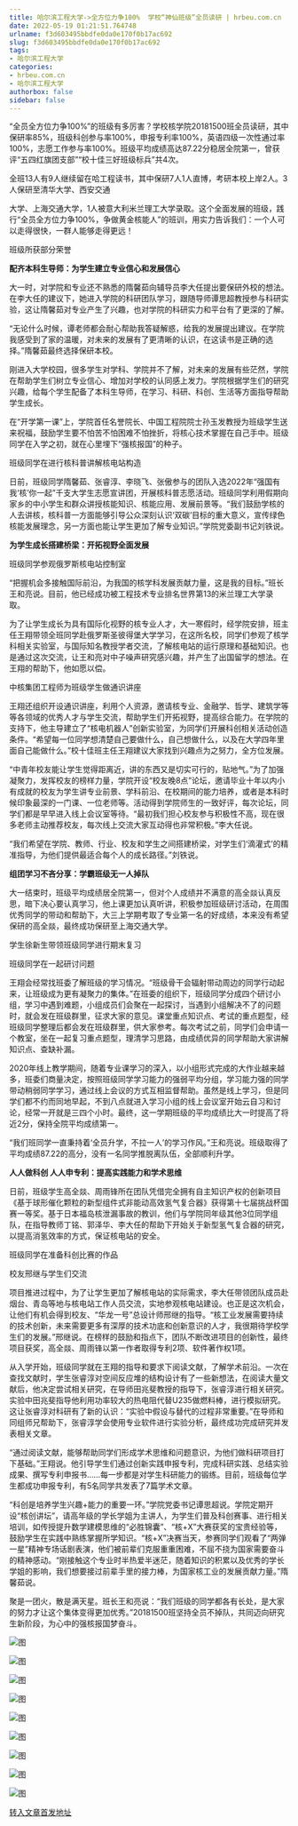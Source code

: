 ```yaml
---
title: 哈尔滨工程大学->全方位力争100%  学校“神仙班级”全员读研 | hrbeu.com.cn
date: 2022-05-19 01:21:51.764748
urlname: f3d603495bbdfe0da0e170f0b17ac692
slug: f3d603495bbdfe0da0e170f0b17ac692
tags: 
- 哈尔滨工程大学
categories:
- hrbeu.com.cn
- 哈尔滨工程大学
authorbox: false
sidebar: false
---
```

“全员全方位力争100%”的班级有多厉害？学校核学院20181500班全员读研，其中保研率85%，班级科创参与率100%，申报专利率100%，英语四级一次性通过率100%，志愿工作参与率100%。班级平均成绩高达87.22分稳居全院第一，曾获评“五四红旗团支部”“校十佳三好班级标兵”共4次。

全班13人有9人继续留在哈工程读书，其中保研7人1人直博，考研本校上岸2人。3人保研至清华大学、西安交通
<!--more-->
大学、上海交通大学，1人被意大利米兰理工大学录取。这个全面发展的班级，践行“全员全方位力争100%，争做黄金核能人”的班训，用实力告诉我们：一个人可以走得很快，一群人能够走得更远！

班级所获部分荣誉

**配齐本科生导师：为学生建立专业信心和发展信心**

大一时，对学院和专业还不熟悉的隋馨茹向辅导员李大任提出要保研外校的想法。在李大任的建议下，她进入学院的科研团队学习，跟随导师谭思超教授参与科研实验，这让隋馨茹对专业产生了兴趣，也对学院的科研实力和平台有了更深的了解。

“无论什么时候，谭老师都会耐心帮助我答疑解惑，给我的发展提出建议。在学院我感受到了家的温暖，对未来的发展有了更清晰的认识，在这读书是正确的选择。”隋馨茹最终选择保研本校。

刚进入大学校园，很多学生对学科、学院并不了解，对未来的发展有些茫然，学院在帮助学生们树立专业信心、增加对学校的认同感上发力。学院根据学生们的研究兴趣，给每个学生配备了本科生导师，在学习、科研、科创、生活等方面指导帮助学生成长。

在“开学第一课”上，学院首任名誉院长、中国工程院院士孙玉发教授为班级学生送来祝福，鼓励学生要不怕苦不怕困难不怕挫折，将核心技术掌握在自己手中。班级同学在入学之初，就在心里埋下“强核报国”的种子。

班级同学在进行核科普讲解核电站构造

日前，班级同学隋馨茹、张睿淳、李晓飞、张傲参与的团队入选2022年“强国有我‘核’你一起”千支大学生志愿宣讲团，开展核科普志愿活动。班级同学利用假期向家乡的中小学生和群众讲授核能知识、核能应用、发展前景等。“我们鼓励学核的人去讲核，核科普一方面能够引导公众深刻认识‘双碳’目标的重大意义，宣传绿色核能发展理念，另一方面也能让学生更加了解专业知识。”学院党委副书记刘铁说。

**为学生成长搭建桥梁：开拓视野全面发展**

班级同学参观俄罗斯核电站控制室

“把握机会多接触国际前沿，为我国的核学科发展贡献力量，这是我的目标。”班长王和亮说。目前，他已经成功被工程技术专业排名世界第13的米兰理工大学录取。

为了让学生成长为具有国际化视野的核专业人才，大一寒假时，经学院安排，班主任王翔带领全班同学赴俄罗斯圣彼得堡大学学习，在这所名校，同学们参观了核学科相关实验室，与国际知名教授学者交流，了解核电站的运行原理和基础知识。也是通过这次交流，让王和亮对中子噪声研究感兴趣，并产生了出国留学的想法。在王翔的帮助下，他如愿以偿。

中核集团工程师为班级学生做通识讲座

王翔还组织开设通识讲座，利用个人资源，邀请核专业、金融学、哲学、建筑学等等各领域的优秀人才与学生交流，帮助学生们开拓视野，提高综合能力。在学院的支持下，他主导建立了“核电机器人”创新实验室，为同学们开展科创相关活动创造条件。“希望每一位同学想清楚自己要做什么，自己想做什么，以及在大学四年里面自己能做什么。”校十佳班主任王翔建议大家找到兴趣点为之努力，全方位发展。

“中青年校友能让学生觉得距离近，讲的东西又是切实可行的，贴地气。”为了加强凝聚力，发挥校友的榜样力量，学院开设“校友晚8点”论坛，邀请毕业十年以内小有成就的校友为学生讲专业前景、学科前沿、在校期间的能力培养，或者是本科时候印象最深的一门课、一位老师等。活动得到学院师生的一致好评，每次论坛，同学们都是早早进入线上会议室等待。“最初我们担心校友参与积极性不高，现在很多老师主动推荐校友，每次线上交流大家互动得也非常积极。”李大任说。

“我们希望在学院、教师、行业、校友和学生之间搭建桥梁，对学生们‘滴灌式’的精准指导，为他们提供最适合每个人的成长路径。”刘铁说。

**组团学习不吝分享：学霸班级无一人掉队**

大一结束时，班级平均成绩居全院第一，但对个人成绩并不满意的高全燚认真反思，暗下决心要认真学习，他上课更加认真听讲，积极参加班级研讨活动，在周围优秀同学的带动和帮助下，大三上学期考取了专业第一名的好成绩，本来没有希望保研的高全燚，最终成功保研至上海交通大学。

学生徐新生带领班级同学进行期末复习

班级同学在一起研讨问题

王翔会经常找班委了解班级的学习情况。“班级骨干会辐射带动周边的同学行动起来，让班级成为更有凝聚力的集体。”在班委的组织下，班级同学分成四个研讨小组，学习中遇到难题，小组成员们会聚在一起探讨，当遇到小组解决不了的问题时，就会发在班级群里，征求大家的意见。课堂重点知识点、考试的重点题型，经班级同学整理后都会发在班级群里，供大家参考。每次考试之前，同学们会申请一个教室，坐在一起复习重点题型，理清学习思路，由成绩优异的同学帮助大家讲解知识点、查缺补漏。

2020年线上教学期间，随着专业课学习的深入，以小组形式完成的大作业越来越多，班委们商量决定，按照班级同学学习能力的强弱平均分组，学习能力强的同学带动稍弱同学学习，通过线上会议的方式互相监督帮助。虽然是线上学习，但是同学们都不约而同地早起，不到八点就进入学习小组的线上会议室开始云自习和讨论，经常一开就是三四个小时。最终，这一学期班级的平均成绩比大一时提高了将近2分，保持全院平均成绩第一。

“我们班同学一直秉持着‘全员升学，不拉一人’的学习作风。”王和亮说。班级取得了平均成绩87.22的高分，没有一名同学推脱离队伍，全部顺利升学。

**人人做科创 人人申专利：提高实践能力和学术思维**

日前，班级学生高全燚、周雨锋所在团队凭借完全拥有自主知识产权的创新项目《基于球形催化颗粒的新型组件式非能动高效氢气复合器》获得第十七届挑战杯国赛一等奖。基于日本福岛核泄漏事故的教训，他们与学院同年级其他3位同学组队，在指导教师丁铭、郭泽华、李大任的帮助下开始关于新型氢气复合器的研究，以提高消氢效率的方式，保证核电站的安全。

班级同学在准备科创比赛的作品

校友邢继与学生们交流

项目推进过程中，为了让学生更加了解核电站的实际需求，李大任带领团队成员赴烟台、青岛等地与核电站工作人员交流，实地参观核电站建设。也正是这次机会，让他们有机会得到校友、“华龙一号”总设计师邢继的指导。“核工业发展需要持续的技术创新，未来需要更多有深厚的技术功底和创新意识的人才，我很期待学校学生们的发展。”邢继说。在榜样的鼓励和指点下，团队不断改进项目的创新性，最终项目获奖，高全燚、周雨锋以第一作者取得专利2项、软件著作权1项。

从入学开始，班级同学就在王翔的指导和要求下阅读文献，了解学术前沿。一次在查找文献时，学生张睿淳对空间反应堆的结构设计有了一些新想法，在阅读大量文献后，他决定尝试相关研究，在导师田兆斐教授的指导下，张睿淳进行相关研究。实验中田兆斐指导他利用功率较大的热电阻代替U235做燃料棒，进行模拟研究。这让张睿淳对科研有了新的认识：“实验中假设与替代的过程非常重要。”在导师和同组师兄帮助下，张睿淳学会使用专业软件进行实验分析，最终成功完成研究并发表相关文章。

“通过阅读文献，能够帮助同学们形成学术思维和问题意识，为他们做科研项目打下基础。”王翔说。他引导学生们通过创新实践申报专利，完成科研实践、总结实验成果、撰写专利申报书……每一步都是对学生科研能力的锻练。目前，班级每位学生都成功申报专利，有5名同学共发表了7篇学术文章。

“科创是培养学生兴趣+能力的重要一环。”学院党委书记谭思超说。学院定期开设“核创讲坛”，请高年级的学长学姐为主讲人，为学生们普及科创赛事、进行相关培训，如传授提升数学建模思维的“必胜锦囊”、“核+X”大赛获奖的宝贵经验等，鼓励学生在实践中熟练掌握所学知识。“核+X”决赛当天，参赛同学们观看了“两弹一星”精神专场话剧表演，他们被前辈们克服重重困难，不屈不挠为国家需要奋斗的精神感动。“刚接触这个专业时半热爱半迷茫，随着知识的积累以及优秀的学长学姐的影响，我们想要接过前辈手里的接力棒，为国家核工业的发展贡献力量。”隋馨茹说。

聚是一团火，散是满天星。班长王和亮说：“我们班级的同学都各有长处，是大家的努力才让这个集体变得更加优秀。”20181500班坚持全员不掉队，共同迈向研究生新阶段，为心中的强核报国梦奋斗。

![图](http://gongxue.cn/__local/C/BC/B6/F5BEE25E1FBE2FCF273C66A788A_2DB7AEC2_13907.png)

![图](http://gongxue.cn/__local/F/5B/14/F9042663FE723D9EA3DB7ED4DF8_D2BC9E2F_1A4E5.png)

![图](http://gongxue.cn/__local/2/1A/4D/536E51550C8266117D7B66BD5B2_C10AD4B7_16F4F.png)

![图](http://gongxue.cn/__local/E/2A/E7/75FA4B013F64FD92653A17C2EA3_4B4BC404_1877A.jpg)

![图](http://gongxue.cn/__local/A/F6/78/355798A799376022135267DA905_28EE8DD1_E488.jpg)

![图](http://gongxue.cn/__local/0/F9/25/7E98A1ED1D998613F005E5A0A94_33145E29_1317F.jpg)

![图](http://gongxue.cn/__local/9/DF/2B/7E3286178B4984DDD9075D9AE7C_FBB7D054_1AAD7.jpg)

![图](http://gongxue.cn/__local/C/31/80/C260D3912584C03D7D644CA2555_3A5AA125_1BF8D.jpg)

![图](http://gongxue.cn/__local/2/95/DE/EAC245446D05E4C5299C6BDDEA7_77A5B572_1896D.jpg)

[转入文章首发地址](http://gongxue.cn/info/1141/70891.htm)